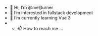 - 👋 Hi, I’m @meljturner
- 👀 I’m interested in fullstack development
- 🌱 I’m currently learning Vue 3
- - 📫 How to reach me ...

<!---
meljturner/meljturner is a ✨ special ✨ repository because its `README.md` (this file) appears on your GitHub profile.
You can click the Preview link to take a look at your changes.
--->
